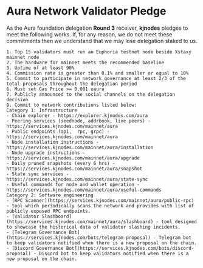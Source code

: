 # Aura Network Validator Pledge

As the Aura foundation delegation **Round 3** receiver, **kjnodes** pledges to meet the following works. If, for any reason, we do not meet these commitments then we understand that we may lose delegation staked to us.

    1. Top 15 validators must run an Euphoria testnet node beside Xstaxy mainnet node
    2. The hardware for mainnet meets the recommended baseline    
    3. Uptime of at least 90%
    4. Commission rate is greater than 0.1% and smaller or equal to 10%
    5. Commit to participate in network governance at least 2/3 of the total proposals throughout the delegation period
    6. Must set Gas Price >= 0.001 uaura
    7. Publicly announced to the social channels on the delegation decision
    8. Commit to network contributions listed below: 
    Category 1: Infrastructure
    - Chain explorer - https://explorer.kjnodes.com/aura
    - Peering services (seednode, addrbook, live peers) - https://services.kjnodes.com/mainnet/aura
    - Public endpoints (api,  rpc, grpc) - https://services.kjnodes.com/mainnet/aura
    - Node installation instructions - https://services.kjnodes.com/mainnet/aura/installation
    - Node upgrade instructions - https://services.kjnodes.com/mainnet/aura/upgrade
    - Daily pruned snapshots (every 6 hrs) - https://services.kjnodes.com/mainnet/aura/snapshot
    - State sync services - https://services.kjnodes.com/mainnet/aura/state-sync
    - Useful commands for node and wallet operation - https://services.kjnodes.com/mainnet/aura/useful-commands
    Category 2: Software engineering
	- [RPC Scanner](https://services.kjnodes.com/mainnet/aura/public-rpc) - tool which periodically scans the network and provides with list of publicly exposed RPC endpoints.
	- [Validator Slashboard](https://services.kjnodes.com/mainnet/aura/slashboard) - tool designed to showcase the historical data of validator slashing incidents.
    - [Telegram Governance Bot](https://services.kjnodes.com/bots/telegram-proposal) - Telegram bot to keep validators notified when there is a new proposal on the chain.
    - [Discord Governance Bot](https://services.kjnodes.com/bots/discord-proposal) - Discord bot to keep validators notified when there is a new proposal on the chain.
